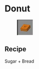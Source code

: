 # Donut

<figure><img src="../../../.gitbook/assets/image (41).png" alt=""><figcaption></figcaption></figure>

## Recipe

Sugar + Bread
